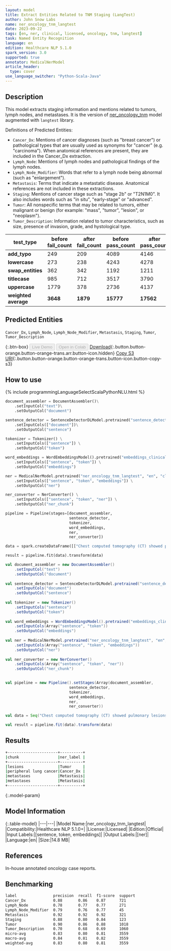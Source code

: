 ```yaml
---
layout: model
title: Extract Entities Related to TNM Staging (LangTest)
author: John Snow Labs
name: ner_oncology_tnm_langtest
date: 2023-09-22
tags: [en, ner, clinical, licensed, oncology, tnm, langtest]
task: Named Entity Recognition
language: en
edition: Healthcare NLP 5.1.0
spark_version: 3.0
supported: true
annotator: MedicalNerModel
article_header:
  type: cover
use_language_switcher: "Python-Scala-Java"
---
```


## Description

This model extracts staging information and mentions related to tumors, lymph nodes, and metastases. It is the version of [ner_oncology_tnm](https://nlp.johnsnowlabs.com/2022/11/24/ner_oncology_tnm_en.html) model augmented with `langtest` library.

Definitions of Predicted Entities:

- `Cancer_Dx`: Mentions of cancer diagnoses (such as "breast cancer") or pathological types that are usually used as synonyms for "cancer" (e.g. "carcinoma"). When anatomical references are present, they are included in the Cancer_Dx extraction.
- `Lymph_Node`: Mentions of lymph nodes and pathological findings of the lymph nodes.
- `Lymph_Node_Modifier`: Words that refer to a lymph node being abnormal (such as "enlargement").
- `Metastasis`: Terms that indicate a metastatic disease. Anatomical references are not included in these extractions.
- `Staging`: Mentions of cancer stage such as "stage 2b" or "T2N1M0". It also includes words such as "in situ", "early-stage" or "advanced".
- `Tumor`: All nonspecific terms that may be related to tumors, either malignant or benign (for example: "mass", "tumor", "lesion", or "neoplasm").
- `Tumor_Description`: Information related to tumor characteristics, such as size, presence of invasion, grade, and hystological type.


| **test_type**        | **before fail_count** | **after fail_count** | **before pass_count** | **after pass_count** | **minimum pass_rate** | **before pass_rate** | **after pass_rate** |
|----------------------|-----------------------|----------------------|-----------------------|----------------------|-----------------------|----------------------|---------------------|
| **add_typo**         | 249                   | 209                  | 4089                  | 4146                 | 70%                   | 94%                  | 95%                 |
| **lowercase**        | 273                   | 238                  | 4243                  | 4278                 | 70%                   | 94%                  | 95%                 |
| **swap_entities**    | 362                   | 342                  | 1192                  | 1211                 | 70%                   | 77%                  | 78%                 |
| **titlecase**        | 985                   | 712                  | 3517                  | 3790                 | 70%                   | 78%                  | 84%                 |
| **uppercase**        | 1779                  | 378                  | 2736                  | 4137                 | 70%                   | 61%                  | 92%                 |
| **weighted average** | **3648**              | **1879**             | **15777**             | **17562**            | **70%**               | **81.22%**           | **90.33%**          |

## Predicted Entities

`Cancer_Dx`, `Lymph_Node`, `Lymph_Node_Modifier`, `Metastasis`, `Staging`, `Tumor`, `Tumor_Description`

{:.btn-box}
<button class="button button-orange" disabled>Live Demo</button>
<button class="button button-orange" disabled>Open in Colab</button>
[Download](https://s3.amazonaws.com/auxdata.johnsnowlabs.com/clinical/models/ner_oncology_tnm_langtest_en_5.1.0_3.0_1695387402214.zip){:.button.button-orange.button-orange-trans.arr.button-icon.hidden}
[Copy S3 URI](s3://auxdata.johnsnowlabs.com/clinical/models/ner_oncology_tnm_langtest_en_5.1.0_3.0_1695387402214.zip){:.button.button-orange.button-orange-trans.button-icon.button-copy-s3}

## How to use



<div class="tabs-box" markdown="1">
{% include programmingLanguageSelectScalaPythonNLU.html %}
  
```python
document_assembler = DocumentAssembler()\
    .setInputCol("text")\
    .setOutputCol("document")

sentence_detector = SentenceDetectorDLModel.pretrained("sentence_detector_dl_healthcare","en","clinical/models")\
    .setInputCols(["document"])\
    .setOutputCol("sentence")

tokenizer = Tokenizer() \
    .setInputCols(["sentence"]) \
    .setOutputCol("token")

word_embeddings = WordEmbeddingsModel().pretrained("embeddings_clinical", "en", "clinical/models")\
    .setInputCols(["sentence", "token"]) \
    .setOutputCol("embeddings")                

ner = MedicalNerModel.pretrained("ner_oncology_tnm_langtest", "en", "clinical/models") \
    .setInputCols(["sentence", "token", "embeddings"]) \
    .setOutputCol("ner")

ner_converter = NerConverter() \
    .setInputCols(["sentence", "token", "ner"]) \
    .setOutputCol("ner_chunk")

pipeline = Pipeline(stages=[document_assembler,
                            sentence_detector,
                            tokenizer,
                            word_embeddings,
                            ner,
                            ner_converter])

data = spark.createDataFrame([["Chest computed tomography (CT) showed pulmonary lesions in the posterior segment of the right upper lobe, and peripheral lung cancer with multiple pulmonary metastases. Multiple metastases of the thoracic vertebrae, sternum, and ribs were considered, which were similar to previous CT images."]]).toDF("text")

result = pipeline.fit(data).transform(data)
```
```scala
val document_assembler = new DocumentAssembler()
    .setInputCol("text")
    .setOutputCol("document")
    
val sentence_detector = SentenceDetectorDLModel.pretrained("sentence_detector_dl_healthcare", "en", "clinical/models")
    .setInputCols("document")
    .setOutputCol("sentence")
    
val tokenizer = new Tokenizer()
    .setInputCols("sentence")
    .setOutputCol("token")
    
val word_embeddings = WordEmbeddingsModel().pretrained("embeddings_clinical", "en", "clinical/models")
    .setInputCols(Array("sentence", "token"))
    .setOutputCol("embeddings")                
    
val ner = MedicalNerModel.pretrained("ner_oncology_tnm_langtest", "en", "clinical/models")
    .setInputCols(Array("sentence", "token", "embeddings"))
    .setOutputCol("ner")
    
val ner_converter = new NerConverter()
    .setInputCols(Array("sentence", "token", "ner"))
    .setOutputCol("ner_chunk")

        
val pipeline = new Pipeline().setStages(Array(document_assembler,
                            sentence_detector,
                            tokenizer,
                            word_embeddings,
                            ner,
                            ner_converter))    

val data = Seq("Chest computed tomography (CT) showed pulmonary lesions in the posterior segment of the right upper lobe, and peripheral lung cancer with multiple pulmonary metastases. Multiple metastases of the thoracic vertebrae, sternum, and ribs were considered, which were similar to previous CT images.").toDS.toDF("text")

val result = pipeline.fit(data).transform(data)
```
</div>

## Results

```bash
+----------------------+----------+
|chunk                 |ner_label |
+----------------------+----------+
|lesions               |Tumor     |
|peripheral lung cancer|Cancer_Dx |
|metastases            |Metastasis|
|metastases            |Metastasis|
+----------------------+----------+
```

{:.model-param}
## Model Information

{:.table-model}
|---|---|
|Model Name:|ner_oncology_tnm_langtest|
|Compatibility:|Healthcare NLP 5.1.0+|
|License:|Licensed|
|Edition:|Official|
|Input Labels:|[sentence, token, embeddings]|
|Output Labels:|[ner]|
|Language:|en|
|Size:|14.8 MB|

## References

In-house annotated oncology case reports.

## Benchmarking

```bash
label                precision  recall  f1-score  support 
Cancer_Dx            0.88       0.86    0.87      721     
Lymph_Node           0.78       0.77    0.77      271     
Lymph_Node_Modifier  0.79       0.76    0.77      45      
Metastasis           0.92       0.92    0.92      321     
Staging              0.88       0.80    0.84      123     
Tumor                0.90       0.86    0.88      1018    
Tumor_Description    0.70       0.68    0.69      1060    
micro-avg            0.83       0.80    0.81      3559    
macro-avg            0.84       0.81    0.82      3559    
weighted-avg         0.83       0.80    0.81      3559    
```
